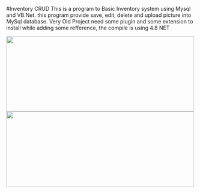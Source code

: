 #Inventory CRUD
This is a program to Basic Inventory system using Mysql and VB.Net. this program provide save, edit, delete and upload picture into MySql database.
Very Old Project need some plugin and some extension to install while adding some refference, the compile is using 4.8 NET

<img src="https://github.com/Krylliac/CRUD_Inventory/assets/117600120/6b4af9b1-d6ac-4111-9e96-eab922faf0b0" width="500" height="200">
<img src="https://github.com/Krylliac/CRUD_Inventory/assets/117600120/23762c91-f9a3-4577-ac56-f46cb23b3680" width="500" height="200">


